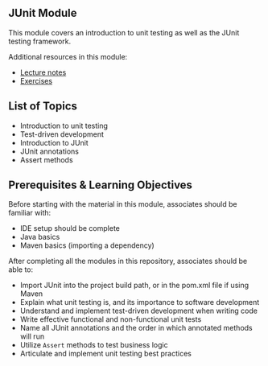 ## JUnit Module

This module covers an introduction to unit testing as well as the JUnit testing framework.

Additional resources in this module:
* [Lecture notes](./lecture-notes.md)
* [Exercises](./exercises.md)

## List of Topics
* Introduction to unit testing
* Test-driven development
* Introduction to JUnit
* JUnit annotations
* Assert methods

## Prerequisites & Learning Objectives

Before starting with the material in this module, associates should be familiar with:
* IDE setup should be complete
* Java basics
* Maven basics (importing a dependency)

After completing all the modules in this repository, associates should be able to:
* Import JUnit into the project build path, or in the pom.xml file if using Maven
* Explain what unit testing is, and its importance to software development
* Understand and implement test-driven development when writing code
* Write effective functional and non-functional unit tests
* Name all JUnit annotations and the order in which annotated methods will run
* Utilize `Assert` methods to test business logic
* Articulate and implement unit testing best practices
